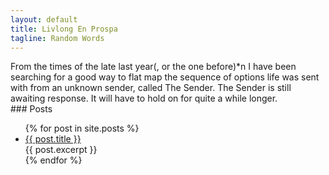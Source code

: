 ```yaml
---
layout: default
title: Livlong En Prospa
tagline: Random Words
---
```

<div class="intro">
From the times of the late last year(, or the one before)*n I have been searching for a good way to flat map the sequence of options life was sent with from an unknown sender, called The Sender. The Sender is still awaiting response. It will have to hold on for quite a while longer.
</div>
### Posts

<ul class="posts">
  {% for post in site.posts %}
    <li>
      <a class="posttitle" href="{{ post.url }}">{{ post.title }}</a>
      <div class="excerpt">{{ post.excerpt }}</div>
    </li>
  {% endfor %}
</ul>
